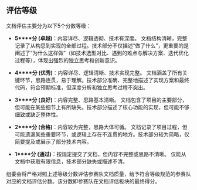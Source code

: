 ## 评估等级

文档评估主要分为以下5个分数等级：

- **5****分 (卓越)**：内容详尽、逻辑透彻、技术有深度。 文档结构清晰，完整记录了从构思到实现的全部过程。技术部分不仅描述“做了什么”，更重要的是阐述了“为什么这样做”（如技术选型对比、遇到的难点与解决方案、迭代优化过程等），体现出强烈的独立思考和创新意识。
    
- **4****分 (优秀)**：内容详尽、逻辑清晰、技术实现完整。 文档涵盖了所有关键环节，思路连贯，易于理解。技术部分准确、完整地描述了实现方案和最终代码，符合预期标准，但深度分析和独立思考过程不突出。
    
- **3****分 (良好)**：内容完整、思路基本清晰。 文档包含了项目的主要部分，但可能在某些细节上有所缺失。技术部分描述了核心功能的实现，但可能不够细致或缺乏整体性。
    
- **2****分 (合格)**：内容较为完整，思路大体可循。 文档记录了项目过程，但可能遗漏某些重要环节，或逻辑上存在不连贯的地方。技术部分较为简略，仅简要提及或展示了部分技术内容。
    
- **1****分 (通过)**：按规定提交了文档，但内容不完整或思路不清晰。 仅能从文档中获取有限信息，技术部分缺失或描述不清。
    

组委会将严格对照上述等级分数评估参赛队文档质量，给予符合等级规范的参赛队对应的文档评估分数。该分数即参赛队在文档评估板块的最终得分。